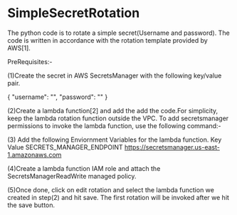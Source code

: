 # SimpleSecretRotation

The python code is to rotate a simple secret(Username and password). The code is written in accordance with the rotation template provided by AWS[1].

PreRequisites:-

(1)Create the secret in AWS SecretsManager with the following key/value pair.

{ "username": "", "password": "" }

(2)Create a lambda function[2] and add the add the code.For simplicity, keep the lambda rotation function outside the VPC. To add secretsmanager permissions to invoke the lambda function, use the following command:-


(3) Add the following Enviornment Variables for the lambda function.
         Key                             Value
SECRETS_MANAGER_ENDPOINT         https://secretsmanager.us-east-1.amazonaws.com    

(4)Create a lambda function IAM role and attach the SecretsManagerReadWrite managed policy.

(5)Once done, click on edit rotation and select the lambda function we created in step(2) and hit save. The first rotation will be invoked after we hit the save button.
